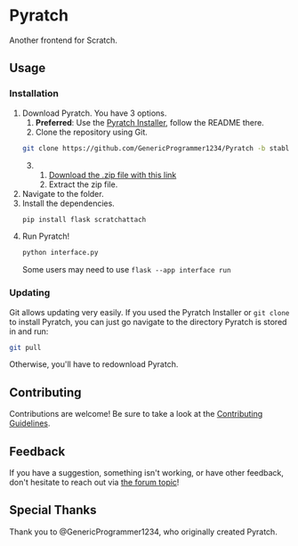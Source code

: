 # Pyratch
Another frontend for Scratch.

## Usage

### Installation

1. Download Pyratch. You have 3 options.
   1. **Preferred**: Use the [Pyratch Installer](https://github.com/GenericProgrammer1234/PyratchInstaller), follow the README there.
   2.  Clone the repository using Git.
      ```sh
      git clone https://github.com/GenericProgrammer1234/Pyratch -b stable
      ```
   3. 1. [Download the .zip file with this link](https://github.com/EngineerRunner/Pyratch/archive/refs/heads/stable.zip)
      2. Extract the zip file.
3. Navigate to the folder.
4. Install the dependencies. <!-- Update this when a requirements.txt file gets added -->
   ```sh
   pip install flask scratchattach
   ```
5. Run Pyratch!
   ```sh
   python interface.py
   ```
   Some users may need to use ```flask --app interface run```

### Updating

Git allows updating very easily. If you used the Pyratch Installer or `git clone` to install Pyratch, you can just go navigate to the directory Pyratch is stored in and run:

```sh
git pull
```

Otherwise, you'll have to redownload Pyratch.


## Contributing

Contributions are welcome! Be sure to take a look at the [Contributing Guidelines](CONTRIBUTING.md).

## Feedback

If you have a suggestion, something isn't working, or have other feedback, don't hesitate to reach out via [the forum topic](https://scratch.mit.edu/discuss/topic/708617/)!   

## Special Thanks

Thank you to @GenericProgrammer1234, who originally created Pyratch.
